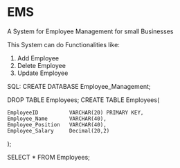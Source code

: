 # EMS
 A System for Employee Management for small Businesses

 This System can do Functionalities like:
 1) Add Employee
 2) Delete Employee
 3) Update Employee

SQL: 
CREATE DATABASE Employee_Management;

DROP TABLE Employees;
CREATE TABLE Employees(

	EmployeeID			VARCHAR(20) PRIMARY KEY,
	Employee_Name		VARCHAR(40),
	Employee_Position	VARCHAR(40),
	Employee_Salary		Decimal(20,2)
);

SELECT * FROM Employees;
